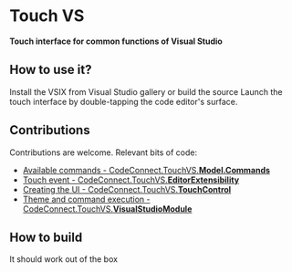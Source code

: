 # Touch VS
**Touch interface for common functions of Visual Studio**

## How to use it?

Install the VSIX from Visual Studio gallery or build the source
Launch the touch interface by double-tapping the code editor's surface.

## Contributions

Contributions are welcome.
Relevant bits of code:
* [Available commands - CodeConnect.TouchVS.**Model.Commands**](https://github.com/CodeConnect/TouchVS/blob/master/src/CodeConnect.Touch/Model/Commands.cs)
* [Touch event - CodeConnect.TouchVS.**EditorExtensibility**](https://github.com/CodeConnect/TouchVS/blob/master/src/CodeConnect.Touch/EditorExtensibility.cs#L44)
* [Creating the UI - CodeConnect.TouchVS.**TouchControl**](https://github.com/CodeConnect/TouchVS/blob/master/src/CodeConnect.Touch/TouchControl.xaml.cs)
* [Theme and command execution - CodeConnect.TouchVS.**VisualStudioModule**](https://github.com/CodeConnect/TouchVS/blob/master/src/CodeConnect.Touch/VisualStudioModule.cs)

## How to build

It should work out of the box
